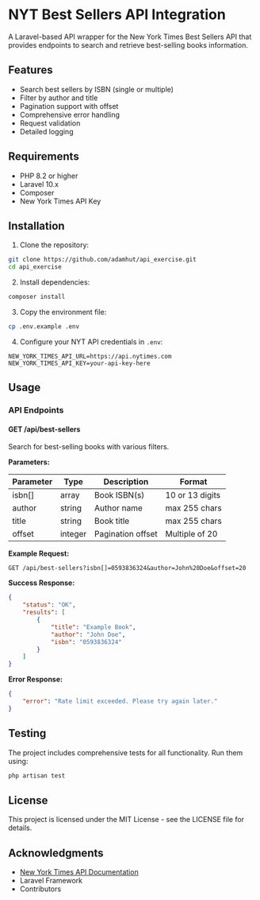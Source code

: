 # NYT Best Sellers API Integration

A Laravel-based API wrapper for the New York Times Best Sellers API that provides endpoints to search and retrieve best-selling books information.

## Features

- Search best sellers by ISBN (single or multiple)
- Filter by author and title
- Pagination support with offset
- Comprehensive error handling
- Request validation
- Detailed logging

## Requirements

- PHP 8.2 or higher
- Laravel 10.x
- Composer
- New York Times API Key

## Installation

1. Clone the repository:
```bash
git clone https://github.com/adamhut/api_exercise.git
cd api_exercise
```

2. Install dependencies:
```bash
composer install
```

3. Copy the environment file:
```bash
cp .env.example .env
```

4. Configure your NYT API credentials in `.env`:
```env
NEW_YORK_TIMES_API_URL=https://api.nytimes.com
NEW_YORK_TIMES_API_KEY=your-api-key-here
```

## Usage

### API Endpoints

#### GET /api/best-sellers

Search for best-selling books with various filters.

**Parameters:**

| Parameter | Type | Description | Format |
|-----------|------|-------------|---------|
| isbn[] | array | Book ISBN(s) | 10 or 13 digits |
| author | string | Author name | max 255 chars |
| title | string | Book title | max 255 chars |
| offset | integer | Pagination offset | Multiple of 20 |

**Example Request:**
```http
GET /api/best-sellers?isbn[]=0593836324&author=John%20Doe&offset=20
```

**Success Response:**
```json
{
    "status": "OK",
    "results": [
        {
            "title": "Example Book",
            "author": "John Doe",
            "isbn": "0593836324"
        }
    ]
}
```

**Error Response:**
```json
{
    "error": "Rate limit exceeded. Please try again later."
}
```

##  Testing

The project includes comprehensive tests for all functionality. Run them using:

```bash
php artisan test
```


##  License

This project is licensed under the MIT License - see the LICENSE file for details.

## Acknowledgments

- [New York Times API Documentation](https://developer.nytimes.com/docs/books-product/1/overview)
- Laravel Framework
- Contributors



##